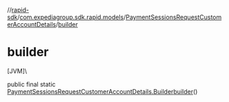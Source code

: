 //[rapid-sdk](../../../index.md)/[com.expediagroup.sdk.rapid.models](../index.md)/[PaymentSessionsRequestCustomerAccountDetails](index.md)/[builder](builder.md)

# builder

[JVM]\

public final static [PaymentSessionsRequestCustomerAccountDetails.Builder](-builder/index.md)[builder](builder.md)()
